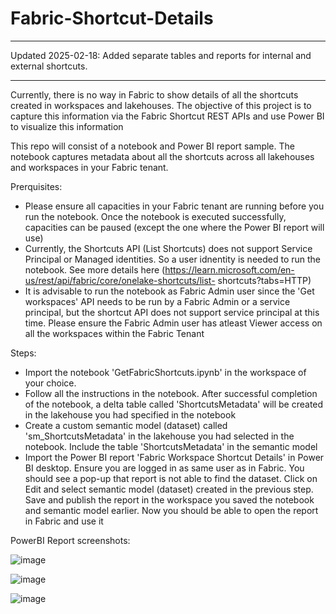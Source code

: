 # Fabric-Shortcut-Details

*****
Updated 2025-02-18:
Added separate tables and reports for internal and external shortcuts.
*****

Currently, there is no way in Fabric to show details of all the shortcuts created in workspaces and lakehouses. The objective of this project is to capture this information via the Fabric Shortcut REST APIs and use Power BI to visualize this information

This repo will consist of a notebook and Power BI report sample. The notebook captures metadata about all the shortcuts across all lakehouses and workspaces in your Fabric tenant. 

Prerquisites:
- Please ensure all capacities in your Fabric tenant are running before you run the notebook. Once the notebook is executed successfully, capacities can be paused (except the one where the Power BI report will use)
- Currently, the Shortcuts API (List Shortcuts) does not support Service Principal or Managed identities. So a user idnentity is needed to run the notebook. See more details here (https://learn.microsoft.com/en-us/rest/api/fabric/core/onelake-shortcuts/list- shortcuts?tabs=HTTP)
- It is advisable to run the notebook as Fabric Admin user since the 'Get workspaces' API needs to be run by a Fabric Admin or a service principal, but the shortcut API does not support service principal at this time. Please ensure the Fabric Admin user has atleast Viewer access on all the workspaces within the Fabric Tenant

Steps:

- Import the notebook 'GetFabricShortcuts.ipynb' in the workspace of your choice.
- Follow all the instructions in the notebook. After successful completion of the notebook, a delta table called 'ShortcutsMetadata' will be created in the lakehouse you had specified in the notebook
- Create a custom semantic model (dataset) called 'sm_ShortcutsMetadata' in the lakehouse you had selected in the notebook. Include the table 'ShortcutsMetadata' in the semantic model
- Import the Power BI report 'Fabric Workspace Shortcut Details' in Power BI desktop. Ensure you are logged in as same user as in Fabric. You should see a pop-up that report is not able to find the dataset. Click on Edit and select semantic model (dataset) created 
  in the previous step. Save and publish the report in the workspace you saved the notebook and semantic model earlier. Now you should be able to open the report in Fabric and use it

PowerBI Report screenshots:

![image](https://github.com/user-attachments/assets/a31b365a-fa93-412a-8f0a-b60503979209)

![image](https://github.com/user-attachments/assets/225869f8-4394-4669-8957-3ebddca47eb1)

![image](https://github.com/user-attachments/assets/21dac989-eb8e-48dd-90ae-2b75f5fcaf22)


